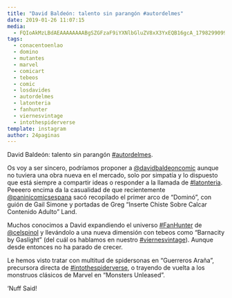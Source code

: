 ```yaml
---
title: "David Baldeón: talento sin parangón #autordelmes"
date: 2019-01-26 11:07:15
media: 
  - FQIoAkMzLBdAEAAAAAAAABgSZGFzaF9iYXNlbGluZV8xX3YxEQB16gcA_17982990994196810.mp4
tags: 
  - conacentoenlao
  - domino
  - mutantes
  - marvel
  - comicart
  - tebeos
  - comic
  - losdavides
  - autordelmes
  - latonteria
  - fanhunter
  - viernesvintage
  - intothespiderverse
template: instagram
author: 24paginas
---
```


David Baldeón: talento sin parangón [#autordelmes](/tags/autordelmes).


Os voy a ser sincero, podríamos  proponer a [@davidbaldeoncomic](https://instagram.com/davidbaldeoncomic) aunque no tuviera una obra nueva en el mercado, solo por simpatía y lo dispuesto que está siempre a compartir ideas  o responder a la llamada de [#latonteria](/tags/latonteria). Peeeero encima da la casualidad de que recientemente [@paninicomicsespana](https://instagram.com/paninicomicsespana) sacó recopilado el primer arco de “Dominó”, con guión de Gail Simone y portadas de Greg “Inserte Chiste Sobre Calcar Contenido Adulto” Land.


Muchos conocimos a David expandiendo el universo [#FanHunter](/tags/fanhunter) de [@celspinol](https://instagram.com/celspinol) y llevándolo a una nueva dimensión con tebeos como “Barnacity by Gaslight” (del cuál os hablamos en nuestro [#viernesvintage](/tags/viernesvintage)). Aunque desde entonces no ha parado de crecer.


Le hemos visto tratar con multitud de spidersonas en “Guerreros Araña”, precursora directa de [#intothespiderverse](/tags/intothespiderverse), o trayendo de vuelta a los monstruos clásicos de Marvel en “Monsters Unleased”.


‘Nuff Said!







